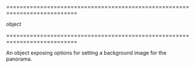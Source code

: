 <!--**
/*-------------------------------------------
    Auto-generated file. Do not modify.
-------------------------------------------

**-->
===========================================================================
<!--type-->object<!--/type-->
===========================================================================

<!--shortDescription-->
An object exposing options for setting a background image for the panorama.
<!--/shortDescription-->

<!--fullDescription-->

<!--/fullDescription-->